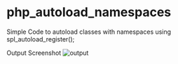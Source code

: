 # php_autoload_namespaces
Simple Code to autoload classes with namespaces using spl_autoload_register();

Output Screenshot
![output](https://user-images.githubusercontent.com/33831343/48968321-80d45000-f039-11e8-898b-d5ec56131bd6.PNG)
